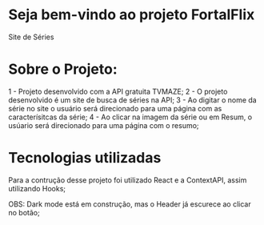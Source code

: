 # Seja bem-vindo ao projeto FortalFlix
Site de Séries


# Sobre o Projeto:

1 - Projeto desenvolvido com a API gratuita TVMAZE;
2 - O projeto desenvolvido é um site de busca de séries na API;
3 - Ao digitar o nome da série no site o usuário será direcionado para uma página com as caracterísitcas da série;
4 - Ao clicar na imagem da série ou em Resum, o usúario será direcionado para uma página com o resumo;

# Tecnologias utilizadas
Para a contrução desse projeto foi utilizado React e a ContextAPI, assim utilizando Hooks;

OBS: Dark mode está em construção, mas o Header já escurece ao clicar no botão;




